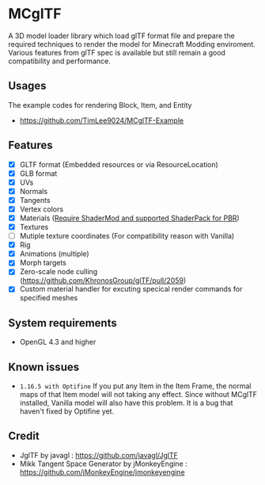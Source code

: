 # MCglTF
A 3D model loader library which load glTF format file and prepare the required techniques to render the model for Minecraft Modding enviroment.
Various features from glTF spec is available but still remain a good compatibility and performance.
## Usages
The example codes for rendering Block, Item, and Entity
- https://github.com/TimLee9024/MCglTF-Example
## Features
- [x] GLTF format (Embedded resources or via ResourceLocation)
- [x] GLB format
- [x] UVs
- [x] Normals
- [x] Tangents
- [x] Vertex colors
- [x] Materials ([Require ShaderMod and supported ShaderPack for PBR](https://github.com/TimLee9024/MCglTF/wiki/How-to-make-PBR-Materials-working-with-Optifine))
- [x] Textures
- [ ] Mutiple texture coordinates (For compatibility reason with Vanilla)
- [x] Rig
- [x] Animations (multiple)
- [x] Morph targets
- [x] Zero-scale node culling (https://github.com/KhronosGroup/glTF/pull/2059)
- [x] Custom material handler for excuting specical render commands for specified meshes
## System requirements
- OpenGL 4.3 and higher
## Known issues
- `1.16.5 with Optifine` If you put any Item in the Item Frame, the normal maps of that Item model will not taking any effect. Since without MCglTF installed, Vanilla model will also have this problem. It is a bug that haven't fixed by Optifine yet.
## Credit
- JglTF by javagl : https://github.com/javagl/JglTF
- Mikk Tangent Space Generator by jMonkeyEngine : https://github.com/jMonkeyEngine/jmonkeyengine
